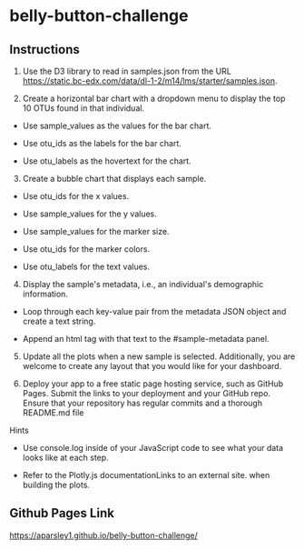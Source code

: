 # belly-button-challenge

## Instructions

1. Use the D3 library to read in samples.json from the URL https://static.bc-edx.com/data/dl-1-2/m14/lms/starter/samples.json.

2. Create a horizontal bar chart with a dropdown menu to display the top 10 OTUs found in that individual.

  * Use sample_values as the values for the bar chart.

  * Use otu_ids as the labels for the bar chart.

  * Use otu_labels as the hovertext for the chart.
    
3. Create a bubble chart that displays each sample.

  * Use otu_ids for the x values.

  * Use sample_values for the y values.

  * Use sample_values for the marker size.

  * Use otu_ids for the marker colors.

  * Use otu_labels for the text values.

4. Display the sample's metadata, i.e., an individual's demographic information.

  * Loop through each key-value pair from the metadata JSON object and create a text string.

  * Append an html tag with that text to the #sample-metadata panel.

5. Update all the plots when a new sample is selected. Additionally, you are welcome to create any layout that you would like for your dashboard.
 
6. Deploy your app to a free static page hosting service, such as GitHub Pages. Submit the links to your deployment and your GitHub repo. Ensure that your repository has regular commits and a thorough README.md file

Hints
  * Use console.log inside of your JavaScript code to see what your data looks like at each step.

  * Refer to the Plotly.js documentationLinks to an external site. when building the plots.

## Github Pages Link
https://aparsley1.github.io/belly-button-challenge/
